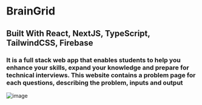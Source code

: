 # BrainGrid

## <b>Built With React, NextJS, TypeScript, TailwindCSS, Firebase</b>

### It is a full stack web app that enables students to help you enhance your skills, expand your knowledge and prepare for technical interviews. This website contains a problem page for each questions, describing the problem, inputs and output


![image](https://github.com/dhrumishah/BrainGrid/assets/84569241/afa86c94-bdb9-4c99-830b-c898500f2af2)

